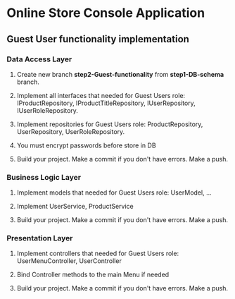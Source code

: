 # Online Store Console Application

## Guest User functionality implementation



### Data Access Layer
1. Create new branch **step2-Guest-functionality** from **step1-DB-schema** branch.  

2. Implement all interfaces that needed for Guest Users role:
IProductRepository, IProductTitleRepository, IUserRepository, IUserRoleRepository.

3. Implement repositories for Guest Users role: ProductRepository, UserRepository, UserRoleRepository.

4. You must encrypt passwords before store in DB

5. Build your project. Make a commit if you don't have errors. Make a push.

### Business Logic Layer

1. Implement models that needed for Guest Users role: UserModel, ...

2. Implement UserService, ProductService 

3. Build your project. Make a commit if you don't have errors. Make a push.

### Presentation Layer

1. Implement controllers that needed for Guest Users role: UserMenuController, UserController 

2. Bind Controller methods to the main Menu if needed

3. Build your project. Make a commit if you don't have errors. Make a push.




